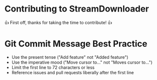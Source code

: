 # Contributing to StreamDownloader

:+1: First off, thanks for taking the time to contribute! :+1:

# Git Commit Message Best Practice
- Use the present tense ("Add feature" not "Added feature")
- Use the imperative mood ("Move cursor to..." not "Moves cursor to...")
- Limit the first line to 72 characters or less
- Reference issues and pull requests liberally after the first line
